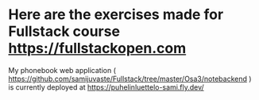 # Here are the exercises made for Fullstack course https://fullstackopen.com
My phonebook web application ( https://github.com/samijuvaste/Fullstack/tree/master/Osa3/notebackend ) is currently deployed at https://puhelinluettelo-sami.fly.dev/
